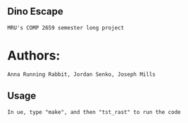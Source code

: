 ## Dino Escape
    MRU's COMP 2659 semester long project

# Authors:
    Anna Running Rabbit, Jordan Senko, Joseph Mills

## Usage
    In ue, type "make", and then "tst_rast" to run the code

